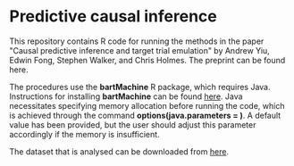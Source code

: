 # Predictive causal inference

This repository contains R code for running the methods in the paper "Causal predictive inference and target trial emulation" by Andrew Yiu, Edwin Fong, Stephen Walker, and Chris Holmes. The preprint can be found here. 

The procedures use the **bartMachine** R package, which requires Java. Instructions for installing **bartMachine** can be found [here](https://github.com/kapelner/bartMachine). Java necessitates specifying memory allocation before running the code, which is achieved through the command **options(java.parameters = )**. A default value has been provided, but the user should adjust this parameter accordingly if the memory is insufficient.

The dataset that is analysed can be downloaded from [here](http://www.stata-press.com/data/r13/cattaneo2.dta).
